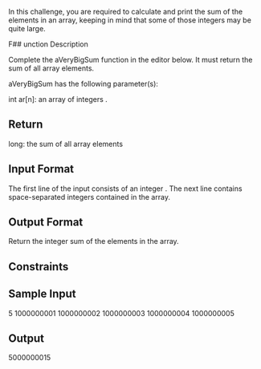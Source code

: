 In this challenge, you are required to calculate and print the sum of the elements in an array, keeping in mind that some of those integers may be quite large.

F## unction Description

Complete the aVeryBigSum function in the editor below. It must return the sum of all array elements.

aVeryBigSum has the following parameter(s):

int ar[n]: an array of integers .
## Return

long: the sum of all array elements
## Input Format

The first line of the input consists of an integer .
The next line contains  space-separated integers contained in the array.

## Output Format

Return the integer sum of the elements in the array.

## Constraints


## Sample Input

5
1000000001 1000000002 1000000003 1000000004 1000000005

## Output

5000000015
